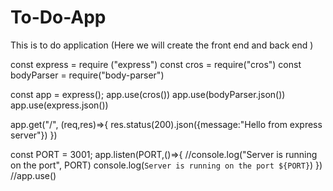 # To-Do-App
This is to do application (Here we will create the front end and back end )

const express = require ("express")
const cros = require("cros")
const bodyParser = require("body-parser")

const app = express();
app.use(cros())
app.use(bodyParser.json())
app.use(express.json())

app.get("/", (req,res)=>{
    res.status(200).json({message:"Hello from express server"})
})

const PORT = 3001;
app.listen(PORT,()=>{
    //console.log("Server is running on the port", PORT)
    console.log(`Server is running on the port ${PORT}`)
})
//app.use()
